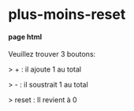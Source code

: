 # plus-moins-reset
<h4>page html</h4> 
Veuillez trouver 3 boutons:
<p> > + : il ajoute 1 au total</p>
<p>> - : il soustrait 1 au total</p>
<p>> reset : Il revient à 0</p>
